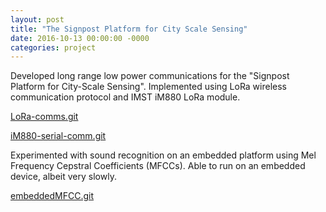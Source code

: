 ```yaml
---
layout: post
title: "The Signpost Platform for City Scale Sensing"
date: 2016-10-13 00:00:00 -0000
categories: project
---
```


Developed long range low power communications for the "Signpost Platform for City-Scale Sensing".
Implemented using LoRa wireless communication protocol and IMST iM880 LoRa module.

[LoRa-comms.git][LoRa-comms.git]

[LoRa-comms.git]: https://github.com/lab11/LoRa-comms

[iM880-serial-comm.git][iM880-serial-comm.git]

[iM880-serial-comm.git]: https://github.com/lab11/iM880-serial-comm

Experimented with sound recognition on an embedded platform using Mel Frequency Cepstral
Coefficients (MFCCs). Able to run on an embedded device, albeit very slowly.

[embeddedMFCC.git][embeddedMFCC.git]

[embeddedMFCC.git]: https://github.com/lab11/embeddedMFCC
